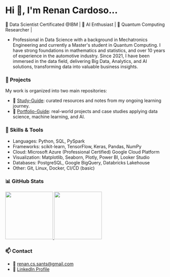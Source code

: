 
<h1 align="left">Hi 👋, I'm Renan Cardoso...</h1>
🎯 Data Scientist Certificated @IBM | 🤖 AI Enthusiast | 🧠 Quantum Computing Researcher |

- Professional in Data Science with a background in Mechatronics Engineering and currently a Master's student in Quantum Computing. I have strong foundations in mathematics and statistics, and over 10 years of experience in the automotive industry. Since 2021, I have been immersed in the data field, delivering Big Data, Analytics, and AI solutions, transforming data into valuable business insights.

### 🚀 Projects
My work is organized into two main repositories:
- 📘 [Study-Guide](https://github.com/reynancs/study-guide): curated resources and notes from my ongoing learning journey.
- 📂 [Portfolio-Guide](https://reynancs.github.io/portfolio-guide/): real-world projects and case studies applying data science, machine learning, and AI.


### 🧠 Skills & Tools
- Languages: Python, SQL, PySpark
- Frameworks: scikit-learn, TensorFlow, Keras, Pandas, NumPy
- Cloud: Microsoft Azure (Professional Certified) Google Cloud Platform
- Visualization: Matplotlib, Seaborn, Plotly, Power BI, Looker Studio
- Databases: PostgreSQL, Google BigQuery, Databricks Lakehouse
- Other: Git, Linux, Docker, CI/CD (basic)


### 📊 GitHub Stats
<p align="left">
<a href="https://github.com/reynancs">
  <img height="150em" src="https://github-readme-stats-eight-theta.vercel.app/api?username=reynancs&show_icons=true&theme=transparent&include_all_commits=true&count_private=true"/>
  <img height="150em" src="https://github-readme-stats-eight-theta.vercel.app/api/top-langs/?username=reynancs&layout=compact&langs_count=8&theme=transparent"/>
</a>
</p>


### 📫 Contact
- 📧 renan.cs.sants@gmail.com
- 💼 [LinkedIn Profile](https://www.linkedin.com/in/renan-cardoso-8323b151/)
